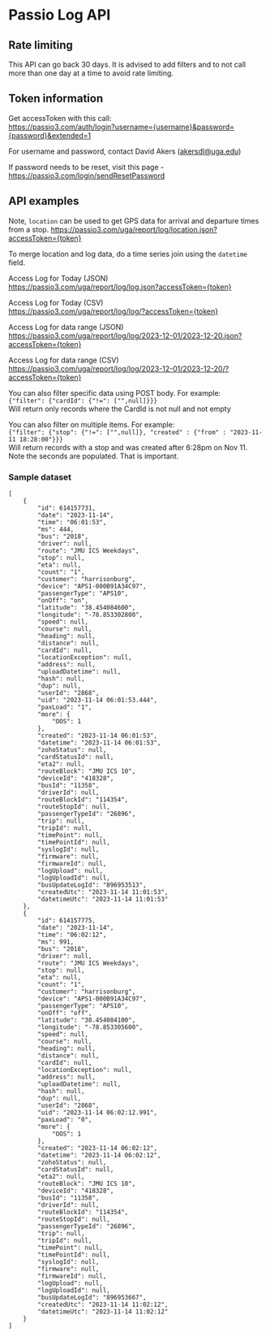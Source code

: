 # Passio Log API

## Rate limiting
This API can go back 30 days. It is advised to add filters and to not call more than one day at a time to avoid rate limiting.

## Token information
Get accessToken with this call:  
https://passio3.com/auth/login?username={username}&password={password}&extended=1

For username and password, contact David Akers (akersdl@uga.edu)

If password needs to be reset, visit this page - https://passio3.com/login/sendResetPassword


## API examples
Note, `location` can be used to get GPS data for arrival and departure times from a stop. https://passio3.com/uga/report/log/location.json?accessToken={token}

To merge location and log data, do a time series join using the `datetime` field.

Access Log for Today (JSON)  
https://passio3.com/uga/report/log/log.json?accessToken={token}

Access Log for Today (CSV)  
https://passio3.com/uga/report/log/log/?accessToken={token}

Access Log for data range (JSON)  
https://passio3.com/uga/report/log/log/2023-12-01/2023-12-20.json?accessToken={token}

Access Log for data range (CSV)  
https://passio3.com/uga/report/log/log/2023-12-01/2023-12-20/?accessToken={token}

You can also filter specific data using POST body. For example:  
`{"filter": {"cardId": {"!=": ["",null]}}}`  
Will return only records where the CardId is not null and not empty

You can also filter on multiple items. For example:  
`{"filter": {"stop": {"!=": ["",null]}, "created" : {"from" : "2023-11-11 18:28:00"}}}`  
Will return records with a stop and was created after 6:28pm on Nov 11. Note the seconds are populated. That is important.

### Sample dataset
```
[
    {
        "id": 614157731,
        "date": "2023-11-14",
        "time": "06:01:53",
        "ms": 444,
        "bus": "2018",
        "driver": null,
        "route": "JMU ICS Weekdays",
        "stop": null,
        "eta": null,
        "count": "1",
        "customer": "harrisonburg",
        "device": "APS1-000B91A34C97",
        "passengerType": "APS10",
        "onOff": "on",
        "latitude": "38.454084600",
        "longitude": "-78.853302800",
        "speed": null,
        "course": null,
        "heading": null,
        "distance": null,
        "cardId": null,
        "locationException": null,
        "address": null,
        "uploadDatetime": null,
        "hash": null,
        "dup": null,
        "userId": "2868",
        "uid": "2023-11-14 06:01:53.444",
        "paxLoad": "1",
        "more": {
            "OOS": 1
        },
        "created": "2023-11-14 06:01:53",
        "datetime": "2023-11-14 06:01:53",
        "zohoStatus": null,
        "cardStatusId": null,
        "eta2": null,
        "routeBlock": "JMU ICS 10",
        "deviceId": "418328",
        "busId": "11358",
        "driverId": null,
        "routeBlockId": "114354",
        "routeStopId": null,
        "passengerTypeId": "26896",
        "trip": null,
        "tripId": null,
        "timePoint": null,
        "timePointId": null,
        "syslogId": null,
        "firmware": null,
        "firmwareId": null,
        "logUpload": null,
        "logUploadId": null,
        "busUpdateLogId": "896953513",
        "createdUtc": "2023-11-14 11:01:53",
        "datetimeUtc": "2023-11-14 11:01:53"
    },
    {
        "id": 614157775,
        "date": "2023-11-14",
        "time": "06:02:12",
        "ms": 991,
        "bus": "2018",
        "driver": null,
        "route": "JMU ICS Weekdays",
        "stop": null,
        "eta": null,
        "count": "1",
        "customer": "harrisonburg",
        "device": "APS1-000B91A34C97",
        "passengerType": "APS10",
        "onOff": "off",
        "latitude": "38.454084100",
        "longitude": "-78.853305600",
        "speed": null,
        "course": null,
        "heading": null,
        "distance": null,
        "cardId": null,
        "locationException": null,
        "address": null,
        "uploadDatetime": null,
        "hash": null,
        "dup": null,
        "userId": "2868",
        "uid": "2023-11-14 06:02:12.991",
        "paxLoad": "0",
        "more": {
            "OOS": 1
        },
        "created": "2023-11-14 06:02:12",
        "datetime": "2023-11-14 06:02:12",
        "zohoStatus": null,
        "cardStatusId": null,
        "eta2": null,
        "routeBlock": "JMU ICS 10",
        "deviceId": "418328",
        "busId": "11358",
        "driverId": null,
        "routeBlockId": "114354",
        "routeStopId": null,
        "passengerTypeId": "26896",
        "trip": null,
        "tripId": null,
        "timePoint": null,
        "timePointId": null,
        "syslogId": null,
        "firmware": null,
        "firmwareId": null,
        "logUpload": null,
        "logUploadId": null,
        "busUpdateLogId": "896953667",
        "createdUtc": "2023-11-14 11:02:12",
        "datetimeUtc": "2023-11-14 11:02:12"
    }
]
```



